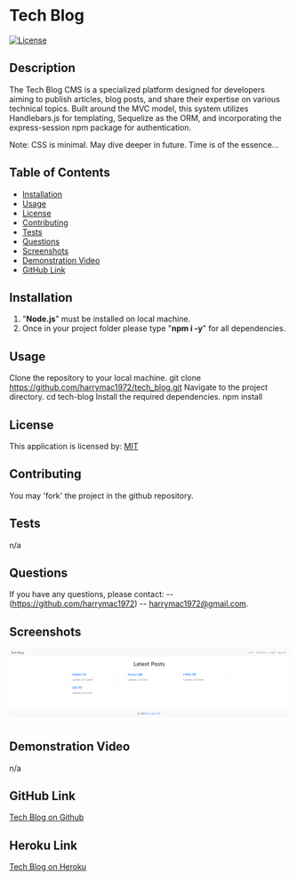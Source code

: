 
# Tech Blog
[![License](https://img.shields.io/badge/License-MIT-blue.svg)](https://opensource.org/licenses/MIT)

## Description

The Tech Blog CMS is a specialized platform designed for developers aiming to publish articles, blog posts, and share their expertise on various technical topics. Built around the MVC model, this system utilizes Handlebars.js for templating, Sequelize as the ORM, and incorporating the express-session npm package for authentication.

Note:  CSS is minimal.  May dive deeper in future.  Time is of the essence...

## Table of Contents
- [Installation](#installation)
- [Usage](#usage)
- [License](#license)
- [Contributing](#contributing)
- [Tests](#tests)
- [Questions](#questions)
- [Screenshots](#screenshots)
- [Demonstration Video](#video)
- [GitHub Link](#github-link)

## Installation
1. "**Node.js**" must be installed on local machine.
2. Once in your project folder please type "**npm i -y**" for all dependencies.

## Usage
Clone the repository to your local machine.
git clone https://github.com/harrymac1972/tech_blog.git
Navigate to the project directory.
cd tech-blog
Install the required dependencies.
npm install


## License
This application is licensed by: [MIT](https://opensource.org/licenses/MIT)

## Contributing
You may 'fork' the project in the github repository.

## Tests
n/a

## Questions
If you have any questions, please contact:
-- (https://github.com/harrymac1972)
-- harrymac1972@gmail.com.

## Screenshots
![Screenshot_1](./public/imgs/screen_shot_home.png)

## Demonstration Video
n/a

## GitHub Link
<a href="https://github.com/harrymac1972/tech_blog">Tech Blog on Github</a>


## Heroku Link
<a href="https://pure-meadow-25444-f19e4991662f.herokuapp.com/">Tech Blog on Heroku</a>